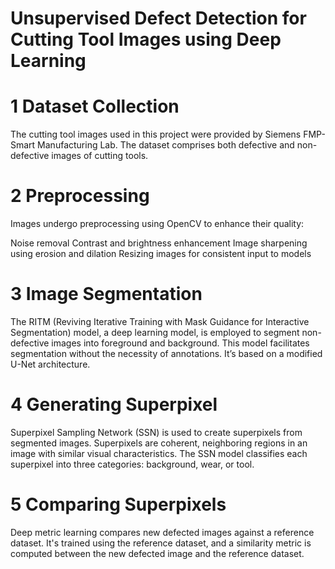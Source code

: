 # Unsupervised Defect Detection for Cutting Tool Images using Deep Learning

# 1 Dataset Collection
The cutting tool images used in this project were provided by Siemens FMP- Smart Manufacturing Lab. 
The dataset comprises both defective and non-defective images of cutting tools.

# 2 Preprocessing
Images undergo preprocessing using OpenCV to enhance their quality:

Noise removal
Contrast and brightness enhancement
Image sharpening using erosion and dilation
Resizing images for consistent input to models

# 3 Image Segmentation
The RITM (Reviving Iterative Training with Mask Guidance for Interactive Segmentation) model, a deep learning model, 
is employed to segment non-defective images into foreground and background. 
This model facilitates segmentation without the necessity of annotations. It’s based on a modified U-Net architecture.

# 4 Generating Superpixel
Superpixel Sampling Network (SSN) is used to create superpixels from segmented images.
Superpixels are coherent, neighboring regions in an image with similar visual characteristics. 
The SSN model classifies each superpixel into three categories: background, wear, or tool.

# 5 Comparing Superpixels
Deep metric learning compares new defected images against a reference dataset. 
It's trained using the reference dataset, and a similarity metric is computed between the new defected image and the reference dataset.
